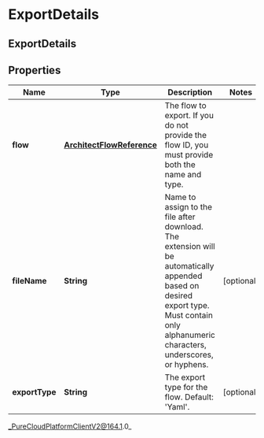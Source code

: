 # ExportDetails

## ExportDetails

## Properties

|Name | Type | Description | Notes|
|------------ | ------------- | ------------- | -------------|
| **flow** | [**ArchitectFlowReference**](ArchitectFlowReference) | The flow to export. If you do not provide the flow ID, you must provide both the name and type. | |
| **fileName** | **String** | Name to assign to the file after download. The extension will be automatically appended based on desired export type. Must contain only alphanumeric characters, underscores, or hyphens. | [optional] |
| **exportType** | **String** | The export type for the flow. Default: &#39;Yaml&#39;. | [optional] |



_PureCloudPlatformClientV2@164.1.0_
